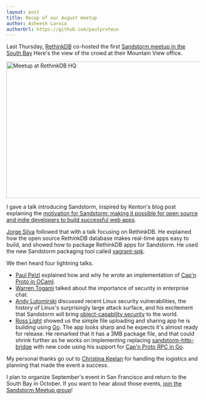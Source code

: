 ```yaml
---
layout: post
title: Recap of our August meetup
author: Asheesh Laroia
authorUrl: https://github.com/paulproteus
---
```


Last Thursday, [RethinkDB](http://rethinkdb.com/) co-hosted the first
[Sandstorm meetup in the South Bay](http://www.meetup.com/Sandstorm-SF-Bay-Area/events/223144969/)
Here's the view of the crowd at their Mountain View office.

<img src="/2015-08-meetup-rethinkdb.jpg" height="356" width="600" alt="Meetup at RethinkDB HQ">

I gave a talk introducing Sandstorm, inspired by Kenton's blog post explaining
the [motivation for Sandstorm: making it possible for open source and indie
developers to build successful web apps](https://blog.sandstorm.io/news/2014-07-21-open-source-web-apps-require-federated-hosting.html).

[Jorge Silva](https://twitter.com/thejsj) followed that with a talk focusing on
RethinkDB. He explained how
the open source RethinkDB database makes real-time apps easy to build, and showed
how to package RethinkDB apps for Sandstorm. He used the new Sandstorm packaging
tool called [vagrant-spk](https://docs.sandstorm.io/en/latest/developing/).

We then heard four lightning talks.

* [Paul Pelzl](https://github.com/pelzlpj) explained how and why he wrote an
implementation of [Cap'n Proto in OCaml](https://pelzlpj.github.io/capnp-ocaml/).
* [Warren Togami](https://github.com/wtogami) talked about the importance of
security in enterprise chat.
* [Andy Lutomirski](https://github.com/amluto) discussed recent Linux security
vulnerabilities, the history of Linux's surprisingly large attack surface, and
his excitement that Sandstorm will bring [object-capability security](http://erights.org/elib/capability/ode/ode-capabilities.html)
to the world.
* [Ross Light](https://github.com/zombiezen) showed us the simple file
uploading and sharing app he is building using [Go](https://golang.org/). The app
looks sharp and he expects it's almost ready for release. He remarked that it
has a 3MB package file, and that could shrink further as he works on implementing
replacing [sandstorm-http-bridge](https://github.com/sandstorm-io/sandstorm/blob/master/src/sandstorm/sandstorm-http-bridge.c%2B%2B)
with new code using his support for [Cap'n Proto RPC in Go](https://github.com/zombiezen/go-capnproto).

My personal thanks go out to
[Christina Keelan](https://twitter.com/christinakeelan) for handling the
logistics and planning that made the event a success.

I plan to organize September's event in San Francisco and return to the South
Bay in October. If you want to hear about those events,
[join the Sandstorm Meetup group](http://www.meetup.com/Sandstorm-SF-Bay-Area/)!
